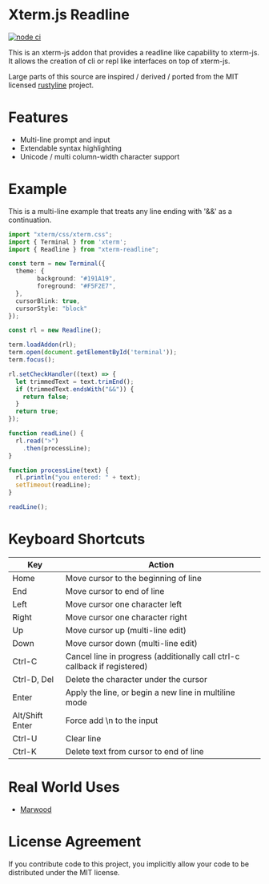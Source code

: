 # Xterm.js Readline
[![node ci](https://github.com/strtok/xterm-readline/actions/workflows/node.js.yml/badge.svg)](https://github.com/strtok/xterm-readline/actions/workflows/node.js.yml)

This is an xterm-js addon that provides a readline like capability to xterm-js. It allows the creation of cli or repl like interfaces on top of xterm-js.

Large parts of this source are inspired / derived / ported from the MIT licensed [rustyline](https://github.com/kkawakam/rustyline) project.

# Features

* Multi-line prompt and input
* Extendable syntax highlighting
* Unicode / multi column-width character support

# Example

This is a multi-line example that treats any line ending with '&&' as a continuation.

```typescript
import "xterm/css/xterm.css";
import { Terminal } from 'xterm';
import { Readline } from "xterm-readline";

const term = new Terminal({
  theme: {
        background: "#191A19",
        foreground: "#F5F2E7",
  },
  cursorBlink: true,
  cursorStyle: "block"
});

const rl = new Readline();

term.loadAddon(rl);
term.open(document.getElementById('terminal'));
term.focus();

rl.setCheckHandler((text) => {
  let trimmedText = text.trimEnd();
  if (trimmedText.endsWith("&&")) {
    return false;
  }
  return true;
});

function readLine() {
  rl.read(">")
    .then(processLine);
}

function processLine(text) {
  rl.println("you entered: " + text);
  setTimeout(readLine);
}

readLine();
```

# Keyboard Shortcuts

Key             | Action
---------       | ------
Home            | Move cursor to the beginning of line
End             | Move cursor to end of line
Left            | Move cursor one character left
Right           | Move cursor one character right
Up              | Move cursor up (multi-line edit)
Down            | Move cursor down (multi-line edit)
Ctrl-C          | Cancel line in progress (additionally call ctrl-c callback if registered)
Ctrl-D, Del     | Delete the character under the cursor
Enter           | Apply the line, or begin a new line in multiline mode
Alt/Shift Enter | Force add \n to the input
Ctrl-U          | Clear line
Ctrl-K          | Delete text from cursor to end of line

# Real World Uses

* [Marwood](https://github.com/strtok/marwood)

# License Agreement

If you contribute code to this project, you implicitly allow your code to be distributed under the MIT license. 